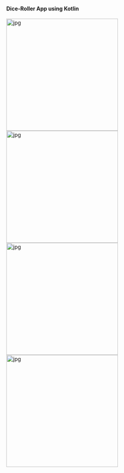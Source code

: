 #### Dice-Roller App using Kotlin

<img align="left" alt="jpg" src="https://user-images.githubusercontent.com/63442418/144986706-b873d6ad-daa0-4177-b2b3-36dc98fc6369.jpg" width="295px" />
<img align="left" alt="jpg" src="https://user-images.githubusercontent.com/63442418/144986714-01ee7905-e778-4955-970d-a7d4599597a1.jpg" width="295px" />
<img align="left" alt="jpg" src="https://user-images.githubusercontent.com/63442418/144986725-61213599-f2f6-42e1-9d51-2e27639b5577.jpg" width="295px" />
<img align="left" alt="jpg" src="https://user-images.githubusercontent.com/63442418/144986721-3c735df9-26a8-4567-a888-7662b25f0369.jpg" width="295px" />



